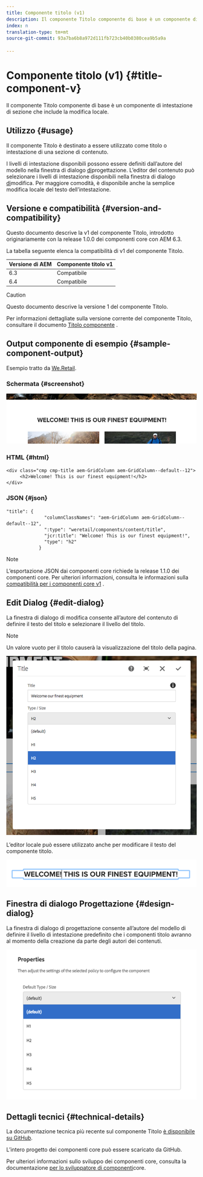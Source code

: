 ```yaml
---
title: Componente titolo (v1)
description: Il componente Titolo componente di base è un componente di intestazione di sezione che include la modifica locale.
index: n
translation-type: tm+mt
source-git-commit: 93a7ba6b8a972d111fb723cb40b0380cea9b5a9a

---
```



# Componente titolo (v1) {#title-component-v}

Il componente Titolo componente di base è un componente di intestazione di sezione che include la modifica locale.

## Utilizzo {#usage}

Il componente Titolo è destinato a essere utilizzato come titolo o intestazione di una sezione di contenuto.

I livelli di intestazione disponibili possono essere definiti dall’autore del modello nella finestra di dialogo [di](#design-dialog)progettazione. L’editor del contenuto può selezionare i livelli di intestazione disponibili nella finestra di dialogo [di](#edit-dialog)modifica. Per maggiore comodità, è disponibile anche la semplice modifica locale del testo dell’intestazione.

## Versione e compatibilità {#version-and-compatibility}

Questo documento descrive la v1 del componente Titolo, introdotto originariamente con la release 1.0.0 dei componenti core con AEM 6.3.

La tabella seguente elenca la compatibilità di v1 del componente Titolo.

| Versione di AEM | Componente titolo v1 |
|--- |--- |
| 6.3 | Compatibile |
| 6.4 | Compatibile |

>[!CAUTION]
>
>Questo documento descrive la versione 1 del componente Titolo.
>
>Per informazioni dettagliate sulla versione corrente del componente Titolo, consultare il documento [Titolo componente](/help/components/title.md) .

## Output componente di esempio {#sample-component-output}

Esempio tratto da [We.Retail](https://helpx.adobe.com/experience-manager/6-4/sites/developing/using/we-retail.html).

### Schermata {#screenshot}

![](/help/assets/chlimage_1-36.png)

### HTML {#html}

```
<div class="cmp cmp-title aem-GridColumn aem-GridColumn--default--12">
     <h2>Welcome! This is our finest equipment!</h2>
</div>
```

### JSON {#json}

```
"title": {
              "columnClassNames": "aem-GridColumn aem-GridColumn--default--12",
              ":type": "weretail/components/content/title",
              "jcr:title": "Welcome! This is our finest equipment!",
              "type": "h2"
            }
```

>[!NOTE]
>
>L’esportazione JSON dai componenti core richiede la release 1.1.0 dei componenti core. Per ulteriori informazioni, consulta le informazioni sulla [compatibilità per i componenti core v1](/help/versions.md) .

## Edit Dialog {#edit-dialog}

La finestra di dialogo di modifica consente all’autore del contenuto di definire il testo del titolo e selezionare il livello del titolo.

>[!NOTE]
>
>Un valore vuoto per il titolo causerà la visualizzazione del titolo della pagina.

![](/help/assets/chlimage_1-91.png)

L’editor locale può essere utilizzato anche per modificare il testo del componente titolo.

![](/help/assets/chlimage_1-37.png)

## Finestra di dialogo Progettazione {#design-dialog}

La finestra di dialogo di progettazione consente all’autore del modello di definire il livello di intestazione predefinito che i componenti titolo avranno al momento della creazione da parte degli autori dei contenuti.

![](/help/assets/chlimage_1-92.png)

## Dettagli tecnici {#technical-details}

La documentazione tecnica più recente sul componente Titolo [è disponibile su GitHub](https://github.com/adobe/aem-core-wcm-components/tree/master/content/src/content/jcr_root/apps/core/wcm/components/title/v1/title).

L’intero progetto dei componenti core può essere scaricato da GitHub.

Per ulteriori informazioni sullo sviluppo dei componenti core, consulta la documentazione [per lo sviluppatore di componenti](/help/developing/overview.md)core.
